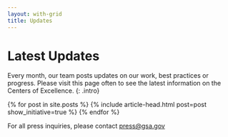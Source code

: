 ```yaml
---
layout: with-grid
title: Updates
---
```


# Latest Updates

Every month, our team posts updates on our work, best practices or progress. Please visit this page often to see the latest information on the Centers of Excellence.
{: .intro}

{% for post in site.posts %}
    {% include article-head.html post=post show_initiative=true %}
{% endfor %}

For all press inquiries, please contact [press@gsa.gov](mailto:press@gsa.gov)
